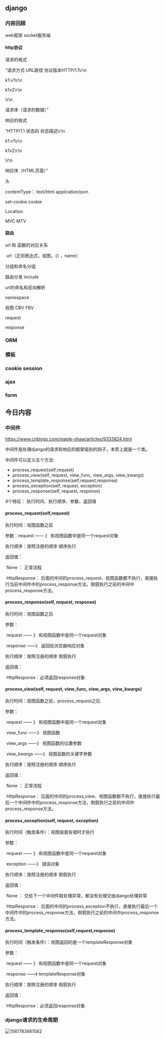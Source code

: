 ## django

### 内容回顾

web框架    socket服务端

#### http协议

请求的格式

“请求方式 URL路径 协议版本HTTP/1.1\r\n

k1:v1\r\n

k1v2\r\n

\r\n

请求体（请求的数据）”



响应的格式

“HTTP/1.1 状态码 状态描述\r\n

k1:v1\r\n

k1v2\r\n

\r\n

响应体（HTML页面）”

头

contentType：  text/html    application/json 

set-cookie   cookie  

Location  

MVC   MTV  

#### 路由    

 url  和 函数的对应关系

​	url（正则表达式，视图，{} ，name）

分组和命名分组

路由分发  include

url的命名和反向解析

namespace  

视图   CBV   FBV 

request

response

### ORM

### 模板

### cookie session

### ajax

### form

## 今日内容

### 中间件

<https://www.cnblogs.com/maple-shaw/articles/9333824.html>

中间件是处理django的请求和响应的框架级别的钩子，本质上就是一个类。

中间件可以定义五个方法:

- process_request(self,request)
- process_view(self, request, view_func, view_args, view_kwargs)
- process_template_response(self,request,response)
- process_exception(self, request, exception)
- process_response(self, request, response)

 4个特征：  执行时间、执行顺序、参数、返回值

#### process_request(self,request)

执行时间：视图函数之前

参数：request   —— 》 和视图函数中是同一个request对象

执行顺序：按照注册的顺序  顺序执行

返回值：

​		None ： 正常流程

​		HttpResponse： 后面的中间的process_request、视图函数都不执行，直接执行当前中间件中的process_response方法，倒叙执行之前的中间中process_response方法。

#### process_response(self, request, response)

执行时间：视图函数之后

参数：

​	request   —— 》 和视图函数中是同一个request对象

​	response   ——》  返回给浏览器响应对象

执行顺序：按照注册的顺序  倒叙执行

返回值：

​		HttpResponse：必须返回response对象

#### process_view(self, request, view_func, view_args, view_kwargs)

执行时间：视图函数之前，process_request之后

参数：

​		request   —— 》 和视图函数中是同一个request对象

​		view_func  ——》 视图函数

​		view_args   ——》 视图函数的位置参数

​		view_kwargs  ——》 视图函数的关键字参数

执行顺序：按照注册的顺序  顺序执行

返回值：

​		None ： 正常流程

​		HttpResponse： 后面的中间的process_view、视图函数都不执行，直接执行最后一个中间件中的process_response方法，倒叙执行之前的中间中process_response方法。

#### process_exception(self, request, exception)

执行时间（触发条件）：视图层面有错时才执行

参数：

​		request   —— 》 和视图函数中是同一个request对象

​		exception   ——》 错误对象

执行顺序：按照注册的顺序  倒叙执行

返回值：

​		None ： 交给下一个中间件取处理异常，都没有处理交由django处理异常

​		HttpResponse： 后面的中间的process_exception不执行，直接执行最后一个中间件中的process_response方法，倒叙执行之前的中间中process_response方法。

#### process_template_response(self,request,response)

执行时间（触发条件）：视图返回的是一个templateResponse对象

参数：

​	request   —— 》 和视图函数中是同一个request对象

​	response   ——》  templateResponse对象

执行顺序：按照注册的顺序  倒叙执行

返回值：

​		HttpResponse：必须返回response对象

### django请求的生命周期

![1561783661582](asset/1561783661582.png)